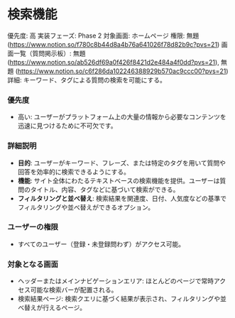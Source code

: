 # 検索機能

優先度: 高
実装フェーズ: Phase 2
対象画面: ホームページ
権限: 無題 (https://www.notion.so/f780c8b44d8a4b76a641026f78d82b9c?pvs=21)
画面一覧（質問掲示板）: 無題 (https://www.notion.so/ab526df69a0f426f8421d2e484a4f0dd?pvs=21), 無題 (https://www.notion.so/c6f286da102246388929b570ac9ccc00?pvs=21)
詳細: キーワード、タグによる質問の検索を可能にする。

### 優先度

- 高い: ユーザーがプラットフォーム上の大量の情報から必要なコンテンツを迅速に見つけるために不可欠です。

### 詳細説明

- **目的**: ユーザーがキーワード、フレーズ、または特定のタグを用いて質問や回答を効率的に検索できるようにする。
- **機能**: サイト全体にわたるテキストベースの検索機能を提供。ユーザーは質問のタイトル、内容、タグなどに基づいて検索ができる。
- **フィルタリングと並べ替え**: 検索結果を関連度、日付、人気度などの基準でフィルタリングや並べ替えができるオプション。

### ユーザーの権限

- すべてのユーザー（登録・未登録問わず）がアクセス可能。

### 対象となる画面

- ヘッダーまたはメインナビゲーションエリア: ほとんどのページで常時アクセス可能な検索バーが配置される。
- 検索結果ページ: 検索クエリに基づく結果が表示され、フィルタリングや並べ替えが行えるページ。